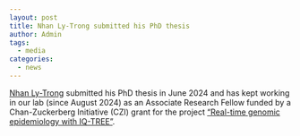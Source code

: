 ```yaml
---
layout: post
title: Nhan Ly-Trong submitted his PhD thesis
author: Admin
tags:
  - media
categories: 
  - news
---
```


[Nhan Ly-Trong](/people/ly) submitted his PhD thesis in June 2024 and has kept working in our lab (since August 2024) as an Associate Research Fellow funded by a Chan-Zuckerberg Initiative (CZI) grant for the project [“Real-time genomic epidemiology with IQ-TREE”](/news/2021/09/03/chan-zuckerberg-initiative-2021.html). 


